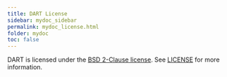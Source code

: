 ```yaml
---
title: DART License
sidebar: mydoc_sidebar
permalink: mydoc_license.html
folder: mydoc
toc: false
---
```


DART is licensed under the [BSD 2-Clause license](https://opensource.org/licenses/BSD-2-Clause). See [LICENSE](https://github.com/dartsim/dart/blob/master/LICENSE) for more information.

